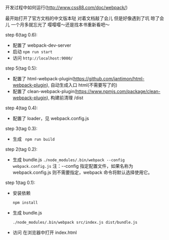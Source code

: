 开发过程中如何运行(http://www.css88.com/doc/webpack/)

最开始打开了官方文档的中文版本哒
对着文档敲了会儿
但是好像遇到了坑 晾了会儿
一个月多就忘光了
嘤嘤嘤～还是找本书重新看吧～

step 6(tag 0.6):
+ 配置了 webpack-dev-server
+ 启动 ``` npm run start ```
+ 访问 ``` http://localhost:9000/ ```

step 5(tag 0.5):
+ 配置了 html-webpack-plugin(https://github.com/jantimon/html-webpack-plugin), 自动生成入口 html(不需要写了的)
+ 配置了 clean-webpack-plugin(https://www.npmjs.com/package/clean-webpack-plugin), 构建前清理 /dist

step 4(tag 0.4):
+ 配置了 loader，见 webpack.config.js

step 3(tag 0.3):
+ 生成 ``` npm run build```

step 2(tag 0.2):
+ 生成 bundle.js
    ``` ./node_modules/.bin/webpack --config webpack.config.js ```
    注：--config 指定配置文件，如果名称为 webpack.config.js 则不需要指定，webpack 命令将默认选择使用它。

step 1(tag 0.1):
+ 安装依赖
    ```
    npm install
    ```
+ 生成 bundle.js
    ```
    ./node_modules/.bin/webpack src/index.js dist/bundle.js
    ```
+ 访问
    在浏览器中打开 index.html
